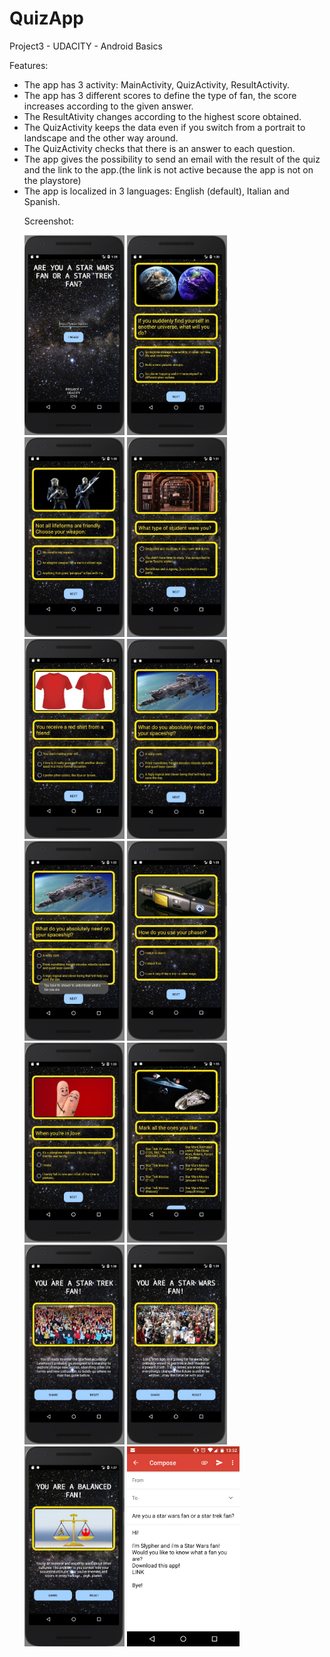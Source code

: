 # QuizApp
Project3 - UDACITY - Android Basics

Features:
<ul>
<li>The app has 3 activity: MainActivity, QuizActivity, ResultActivity.</li>
<li>The app has 3 different scores to define the type of fan, the score increases according to the given answer.</li>
<li>The ResultAtivity changes according to the highest score obtained.</li>
<li>The QuizActivity keeps the data even if you switch from a portrait to landscape and the other way around.</li>
<li>The QuizActivity checks that there is an answer to each question.</li>
<li>The app gives the possibility to send an email with the result of the quiz and the link to the app.(the link is not active because the app is not on the playstore)</li>
<li>The app is localized in 3 languages: English (default), Italian and Spanish.</li>

Screenshot:

<img src="https://github.com/Slypher1/QuizApp/blob/master/screenshot/PJ3-1.JPG" width="160" height="320">
<img src="https://github.com/Slypher1/QuizApp/blob/master/screenshot/PJ3-2.JPG" width="160" height="320">
<img src="https://github.com/Slypher1/QuizApp/blob/master/screenshot/PJ3-3.JPG" width="160" height="320">
<img src="https://github.com/Slypher1/QuizApp/blob/master/screenshot/PJ3-4.JPG" width="160" height="320">
<img src="https://github.com/Slypher1/QuizApp/blob/master/screenshot/PJ3-5.JPG" width="160" height="320">
<img src="https://github.com/Slypher1/QuizApp/blob/master/screenshot/PJ3-6.JPG" width="160" height="320">
<img src="https://github.com/Slypher1/QuizApp/blob/master/screenshot/PJ3-6b.JPG" width="160" height="320">
<img src="https://github.com/Slypher1/QuizApp/blob/master/screenshot/PJ3-7.JPG" width="160" height="320">
<img src="https://github.com/Slypher1/QuizApp/blob/master/screenshot/PJ3-8.JPG" width="160" height="320">
<img src="https://github.com/Slypher1/QuizApp/blob/master/screenshot/PJ3-9.JPG" width="160" height="320">
<img src="https://github.com/Slypher1/QuizApp/blob/master/screenshot/PJ3-R1.JPG" width="160" height="320">
<img src="https://github.com/Slypher1/QuizApp/blob/master/screenshot/PJ3-R2.JPG" width="160" height="320">
<img src="https://github.com/Slypher1/QuizApp/blob/master/screenshot/PJ3-R3.JPG" width="160" height="320">
<img src="https://github.com/Slypher1/QuizApp/blob/master/screenshot/mail.png" width="180" height="320">

